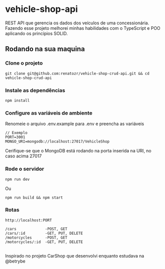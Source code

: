 # vehicle-shop-api
<p>REST API que gerencia os dados dos veículos de uma concessionária. <br>
Fazendo esse projeto melhorei minhas habilidades com o TypeScript e POO aplicando os princípios SOLID.

## Rodando na sua maquina
### Clone o projeto
```
git clone git@github.com:renatozr/vehicle-shop-crud-api.git && cd vehicle-shop-crud-api
```
### Instale as dependências
```
npm install
```
### Configure as variáveis de ambiente
Renomeie o arquivo .env.example para .env e preencha as variáveis
```
// Exemplo
PORT=3001
MONGO_URI=mongodb://localhost:27017/VehicleShop
```
Cerifique-se que o MongoDB está rodando na porta inserida na URI, no caso acima 27017
### Rode o servidor
```
npm run dev
```
Ou
```
npm run build && npm start
```
### Rotas
```
http://localhost:PORT

/cars             -POST, GET
/cars/:id         -GET, PUT, DELETE
/motorcycles      -POST, GET
/motorcycles/:id  -GET, PUT, DELETE
```
##
Inspirado no projeto CarShop que desenvolvi enquanto estudava na @betrybe
